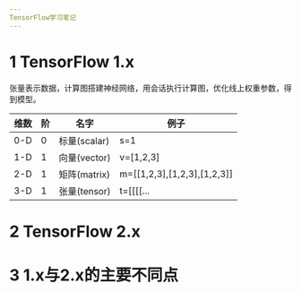 ```yaml
---
TensorFlow学习笔记
---
```

# 1 TensorFlow 1.x
张量表示数据，计算图搭建神经网络，用会话执行计算图，优化线上权重参数，得到模型。

维数|阶|名字|例子
----|--|----|---
0-D|0|标量(scalar)|s=1
1-D|1|向量(vector)|v=[1,2,3]
2-D|1|矩阵(matrix)|m=[[1,2,3],[1,2,3],[1,2,3]]
3-D|1|张量(tensor)|t=[[[[...



# 2 TensorFlow 2.x


# 3  1.x与2.x的主要不同点
